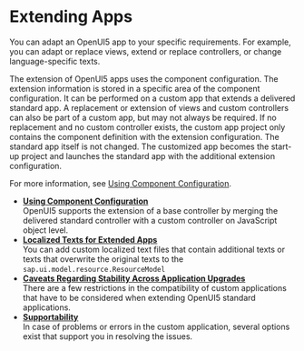 <!-- loioa264a9abf98d4caabbf9b027bc1005d8 -->

# Extending Apps

You can adapt an OpenUI5 app to your specific requirements. For example, you can adapt or replace views, extend or replace controllers, or change language-specific texts.

The extension of OpenUI5 apps uses the component configuration. The extension information is stored in a specific area of the component configuration. It can be performed on a custom app that extends a delivered standard app. A replacement or extension of views and custom controllers can also be part of a custom app, but may not always be required. If no replacement and no custom controller exists, the custom app project only contains the component definition with the extension configuration. The standard app itself is not changed. The customized app becomes the start-up project and launches the standard app with the additional extension configuration.

For more information, see [Using Component Configuration](using-component-configuration-c264d66.md).

-   **[Using Component Configuration](using-component-configuration-c264d66.md "OpenUI5 supports the
			extension of a base controller by merging the delivered standard controller with a
			custom controller on JavaScript object level.")**  
OpenUI5 supports the extension of a base controller by merging the delivered standard controller with a custom controller on JavaScript object level.
-   **[Localized Texts for Extended Apps](localized-texts-for-extended-apps-2edc3f9.md "You can add custom localized text files that contain additional texts or texts that
		overwrite the original texts to the sap.ui.model.resource.ResourceModel
	")**  
You can add custom localized text files that contain additional texts or texts that overwrite the original texts to the `sap.ui.model.resource.ResourceModel` 
-   **[Caveats Regarding Stability Across Application Upgrades](caveats-regarding-stability-across-application-upgrades-aef3384.md "There are a few restrictions in the compatibility of custom applications that have to be
		considered when extending OpenUI5 standard applications.")**  
There are a few restrictions in the compatibility of custom applications that have to be considered when extending OpenUI5 standard applications.
-   **[Supportability](supportability-c44813d.md "In case of problems or errors in the custom application, several options exist that
		support you in resolving the issues.")**  
In case of problems or errors in the custom application, several options exist that support you in resolving the issues.

